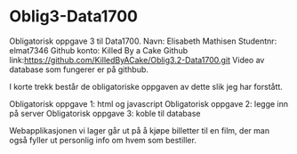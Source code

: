 # Oblig3-Data1700
Obligatorisk oppgave 3 til Data1700.
Navn: Elisabeth Mathisen
Studentnr: elmat7346
Github konto: Killed By a Cake
Github link:https://github.com/KilledByACake/Oblig3.2-Data1700.git
Video av database som fungerer er på githbub.

I korte trekk består de obligatoriske oppgaven av dette slik jeg har forstått.

Obligatorisk oppgave 1: html og javascript
Obligatorisk oppgave 2: legge inn på server
Obligatorisk oppgave 3: koble til database

Webapplikasjonen vi lager går ut på å kjøpe billetter til en film,
der man også fyller ut personlig info om hvem som bestiller.
